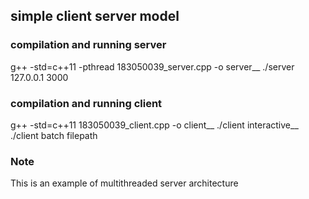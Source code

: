 ## simple client server model

### compilation and running server
g++ -std=c++11 -pthread 183050039_server.cpp -o server__
./server 127.0.0.1 3000

### compilation and running client
g++ -std=c++11 183050039_client.cpp -o client__
./client interactive__
./client batch filepath

### Note
This is an example of multithreaded server architecture
